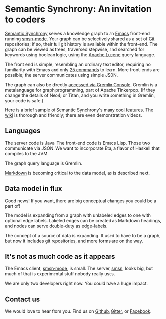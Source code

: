 # Semantic Synchrony: An invitation to coders

[Semantic Synchrony](http://www.github.com/synchrony/smsn/wiki/) serves a knowledge graph to an [Emacs](http://www.gnu.org/software/emacs/) front-end running [smsn-mode](http://github.com/synchrony/smsn-mode/). Your graph can be selectively shared as a set of [Git](http://www.git-scm.com/) repositories; if so, their full git history is available within the front-end. The graph can be viewed as trees, traversed stepwise, and searched for keywords using boolean logic, using the [Apache Lucene](https://lucene.apache.org/core/) query language.

The front end is simple, resembling an ordinary text editor, requiring no familiarity with Emacs and only [25 commands](https://github.com/synchrony/smsn-mode/wiki/Some-critical-shortcuts) to learn. More front-ends are possible; the server communicates using simple JSON.

The graph can also be directly [accessed via Gremlin Console](https://github.com/synchrony/smsn/wiki/Gremlin-on-the-Graph). Gremlin is a metalanguage for graph programming, part of Apache Tinkerpop. (If they change the details of Neo4j or Titan, and you write something in Gremlin, your code is safe.)

Here is a brief sample of Semantic Synchrony's many [cool features](https://github.com/synchrony/smsn/wiki/SmSn's-features-in-250-words). The [wiki](https://github.com/synchrony/smsn/wiki) is thorough and friendly; there are even demonstration videos.

## Languages

The server code is Java. The front-end code is Emacs Lisp. Those two communicate via JSON. We want to incorporate Eta, a flavor of Haskell that compiles to the JVM.

The graph query language is Gremlin.

[Markdown](https://daringfireball.net/projects/markdown/syntax) is becoming critical to the data model, as is described next.

## Data model in flux

Good news! If you want, there are big conceptual changes you could be a part of!

The model is expanding from a graph with unlabeled edges to one with optional edge labels. Labeled edges can be created as Markdown headings, and nodes can serve double-duty as edge-labels.

The concept of a source of data is expanding. It used to have to be a graph, but now it includes git repositories, and more forms are on the way.

## It's not as much code as it appears

The Emacs client, [smsn-mode](https://github.com/synchrony/smsn-mode), is small. The server, [smsn](https://github.com/synchrony/smsn), looks big, but much of that is experimental stuff nobody really uses.

We are only two developers right now. You could have a huge impact.

## Contact us

We would love to hear from you. Find us on [Github](https://github.com/synchrony), [Gitter](https://gitter.im/synchrony), or [Facebook](https://facebook.com/semanticsynchrony).
